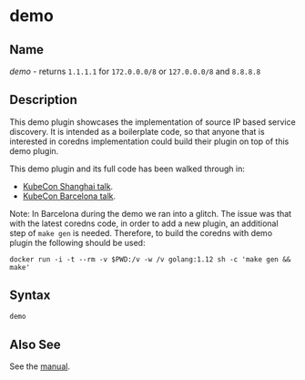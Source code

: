 # demo

## Name

*demo* - returns `1.1.1.1` for `172.0.0.0/8` or `127.0.0.0/8` and `8.8.8.8`

## Description

This demo plugin showcases the implementation of source IP based service discovery.
It is intended as a boilerplate code, so that anyone that is interested in coredns
implementation could build their plugin on top of this demo plugin.

This demo plugin and its full code has been walked through in:
- [KubeCon Shanghai talk](https://schd.ws/hosted_files/kccncchina2018english/db/KubeCon%20-%20CoreDNS%20Deep%20Dive.pdf).
- [KubeCon Barcelona talk](https://static.sched.com/hosted_files/kccnceu19/3d/KubeCon%20-%20Barcelona%20-%20CoreDNS.pdf).

Note: In Barcelona during the demo we ran into a glitch. The issue was that with the latest
coredns code, in order to add a new plugin, an additional step of `make gen` is needed. Therefore,
to build the coredns with demo plugin the following should be used:
```
docker run -i -t --rm -v $PWD:/v -w /v golang:1.12 sh -c 'make gen && make'
```

## Syntax

~~~ txt
demo
~~~

## Also See

See the [manual](https://coredns.io/manual).
